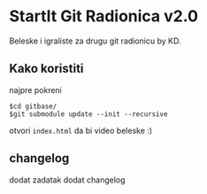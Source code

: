 # StartIt Git Radionica v2.0

Beleske i igraliste za drugu git radionicu by KD.


## Kako koristiti

najpre pokreni
```
$cd gitbase/
$git submodule update --init --recursive
```

otvori `index.html` da bi video beleske :)

## changelog

dodat zadatak
dodat changelog
